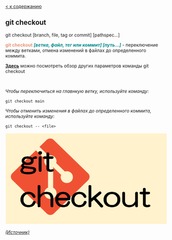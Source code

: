 [< к содержанию](README.md)

## git checkout

git checkout [branch, file, tag or commit] [pathspec...]

<span style="color:#E9967A">**git checkout**</span> <span style="color:#008B8B">***[ветка, файл, тег или коммит] [путь...]</span>*** - переключение между ветками, отмена изменений в файлах до определенного коммита.

[**Здесь**](https://fig.io/manual/git/checkout "https://fig.io/manual/git/checkout") можно посмотреть обзор других параметров команды git checkout

<br/>


_Чтобы переключиться на главнкую ветку, используйте команду:_

```bash=
git checkout main
```

_Чтобы отменить изменения в файлах до определенного коммита, используйте команду:_

```bash=
git checkout -- <file>
```

![git-config](assets/git-checkout.png)

[_(Источник)_](https://snowsystem.net/git/git-command/git-checkout/)
